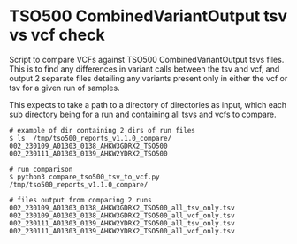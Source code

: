 # TSO500 CombinedVariantOutput tsv vs vcf check

Script to compare VCFs against TSO500 CombinedVariantOutput tsvs files. This is to find any differences in variant calls between the tsv and vcf, and output 2 separate files detailing any variants present only in either the vcf or tsv for a given run of samples.

This expects to take a path to a directory of directories as input, which each sub directory being for a run and containing all tsvs and vcfs to compare.

```
# example of dir containing 2 dirs of run files
$ ls  /tmp/tso500_reports_v1.1.0_compare/
002_230109_A01303_0138_AHKW3GDRX2_TSO500
002_230111_A01303_0139_AHKW2YDRX2_TSO500

# run comparison
$ python3 compare_tso500_tsv_to_vcf.py /tmp/tso500_reports_v1.1.0_compare/

# files output from comparing 2 runs
002_230109_A01303_0138_AHKW3GDRX2_TSO500_all_tsv_only.tsv
002_230109_A01303_0138_AHKW3GDRX2_TSO500_all_vcf_only.tsv
002_230111_A01303_0139_AHKW2YDRX2_TSO500_all_tsv_only.tsv
002_230111_A01303_0139_AHKW2YDRX2_TSO500_all_vcf_only.tsv
```